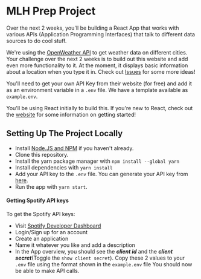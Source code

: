 # MLH Prep Project

Over the next 2 weeks, you'll be building a React App that works with various APIs (Application Programming Interfaces) that talk to different data sources to do cool stuff.

We're using the [OpenWeather API](https://openweathermap.org/current) to get weather data on different cities. Your challenge over the next 2 weeks is to build out this website and add even more functionality to it. At the moment, it displays basic information about a location when you type it in. Check out [Issues](/issues) for some more ideas!

You'll need to get your own API Key from their website (for free) and add it as an environment variable in a `.env` file. We have a template available as `example.env`.

You'll be using React initially to build this. If you're new to React, check out the [website](https://reactjs.org) for some information on getting started! 

## Setting Up The Project Locally
- Install [Node.JS and NPM](https://nodejs.org/en/download/package-manager/) if you haven't already.
- Clone this repository.
- Install the yarn package manager with `npm install --global yarn`
- Install dependencies with `yarn install`
- Add your API key to the `.env` file. You can generate your API key from [here](https://home.openweathermap.org/api_keys).
- Run the app with `yarn start`.

#### Getting Spotify API keys
To get the Spotify API keys:
- Visit [Spotify Developer Dashboard](https://developer.spotify.com/dashboard/)
- Login/Sign up for an account
- Create an application
- Name it whatever you like and add a description
- In the App overview, you should see the ***client id*** and the ***client secret***(Toggle the `show client secret`). Copy these 2 values to your `.env` file using the format shown in the `example.env` file
You should now be able to make API calls.